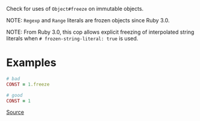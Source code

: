 
Check for uses of `Object#freeze` on immutable objects.

NOTE: `Regexp` and `Range` literals are frozen objects since Ruby 3.0.

NOTE: From Ruby 3.0, this cop allows explicit freezing of interpolated
string literals when `# frozen-string-literal: true` is used.

# Examples

```ruby
# bad
CONST = 1.freeze

# good
CONST = 1
```

[Source](http://www.rubydoc.info/gems/rubocop/RuboCop/Cop/Style/RedundantFreeze)
